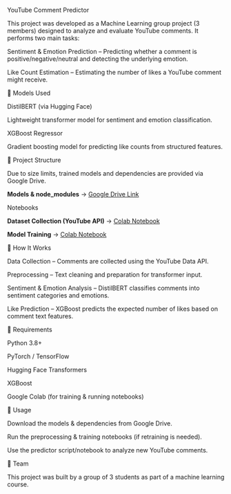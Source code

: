 YouTube Comment Predictor

This project was developed as a Machine Learning group project (3 members) designed to analyze and evaluate YouTube comments. It performs two main tasks:

Sentiment & Emotion Prediction – Predicting whether a comment is positive/negative/neutral and detecting the underlying emotion.

Like Count Estimation – Estimating the number of likes a YouTube comment might receive.

🔧 Models Used

DistilBERT (via Hugging Face)

Lightweight transformer model for sentiment and emotion classification.

XGBoost Regressor

Gradient boosting model for predicting like counts from structured features.

📂 Project Structure

Due to size limits, trained models and dependencies are provided via Google Drive.

**Models & node_modules** → [Google Drive Link](https://drive.google.com/drive/folders/12QAQB9CRDT5UYmuqFdLagSMWP6qbP068?usp=sharing)   

Notebooks

**Dataset Collection (YouTube API)** → [Colab Notebook](https://colab.research.google.com/drive/1uokj6OBbHPN9YJH7z79J6Ie4yZ1bNwf1?usp=sharing)  

**Model Training** → [Colab Notebook](https://colab.research.google.com/drive/1PVCftQQqPKmQrrOS9my69fYKTHHZiWZz?usp=sharing)

🚀 How It Works

Data Collection – Comments are collected using the YouTube Data API.

Preprocessing – Text cleaning and preparation for transformer input.

Sentiment & Emotion Analysis – DistilBERT classifies comments into sentiment categories and emotions.

Like Prediction – XGBoost predicts the expected number of likes based on comment text features.

📌 Requirements

Python 3.8+

PyTorch / TensorFlow

Hugging Face Transformers

XGBoost

Google Colab (for training & running notebooks)

📖 Usage

Download the models & dependencies from Google Drive.

Run the preprocessing & training notebooks (if retraining is needed).

Use the predictor script/notebook to analyze new YouTube comments.

👥 Team

This project was built by a group of 3 students as part of a machine learning course.

